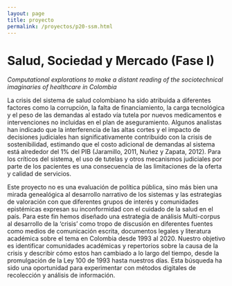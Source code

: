 ```yaml
---
layout: page
title: proyecto
permalink: /proyectos/p20-ssm.html
---
```


# Salud, Sociedad y Mercado (Fase I)

_Computational explorations to make a distant reading of the sociotechnical imaginaries of healthcare in Colombia_

La crisis del sistema de salud colombiano ha sido atribuida a diferentes factores como la corrupción, la falta de financiamiento, la carga tecnológica y el peso de las demandas al estado vía tutela por nuevos medicamentos e intervenciones no incluidas en el plan de aseguramiento. Algunos analistas han indicado que la interferencia de las altas cortes y el impacto de decisiones judiciales han significativamente contribuido con la crisis de sostenibilidad, estimando que el costo adicional de demandas al sistema está alrededor del 1% del PIB  (Jaramillo, 2011, Nuñez y Zapata, 2012). Para los críticos del sistema, el uso de tutelas y otros mecanismos judiciales por parte de los pacientes es una consecuencia de las limitaciones de la oferta y calidad de servicios. 

Este proyecto no es una evaluación de política pública, sino más bien una mirada genealógica al desarrollo narrativo de los sistemas y las estrategias de valoración con que diferentes grupos de interés y comunidades epistémicas expresan su inconformidad con el cuidado de la salud en el país. Para este fin hemos diseñado una estrategia de análisis Multi-corpus al desarrollo de la ‘crisis’ como tropo de discusión en diferentes fuentes como medios de comunicación escrita, documentos legales y literatura académica sobre el tema en Colombia desde 1993 al 2020. Nuestro objetivo es identificar comunidades académicas y repertorios sobre la causa de la crisis y describir cómo estos han cambiado a lo largo del tiempo, desde la promulgación de la Ley 100 de 1993 hasta nuestros días. Esta búsqueda ha sido una oportunidad para experimentar con métodos digitales de recolección y análisis de información.

